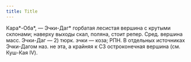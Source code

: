 ```yaml
---
title: Title
---
```


Кара*-Оба*, — Эчки-Даг* горбатая лесистая вершина с крутыми склонами; наверху
выходы скал, поляна, стоит репер. Сред. вершина масс. Эчки-Даг — 2) тюрк. эчки —
коза; РПН. В отдельных источниках Эчки-Дагом наз. не эта, а крайняя к СЗ
остроконечная вершина (см. Куш-Кая IV).
